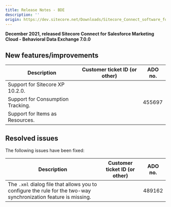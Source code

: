 ```yaml
---
title: Release Notes - BDE
description: ''
origin: https://dev.sitecore.net/Downloads/Sitecore_Connect_software_for_Salesforce_Marketing_Cloud/1x/Sitecore_Connect_software_for_Salesforce_Marketing_Cloud_70/Release_Notes__BDE
---
```


**December 2021, released Sitecore Connect for Salesforce Marketing Cloud - Behavioral Data Exchange 7.0.0**

## New features/improvements

 | Description | Customer ticket ID (or other) | ADO no. |
 | --- | --- | --- |
 | Support for Sitecore XP 10.2.0. |  |  |
 | Support for Consumption Tracking. |  | 455697 |
 | Support for Items as Resources. |  |  |

## Resolved issues

The following issues have been fixed:

 | Description | Customer ticket ID (or other) | ADO no. |
 | --- | --- | --- |
 | The `.xml` dialog file that allows you to configure the rule for the two-way synchronization feature is missing. |  | 489162 |